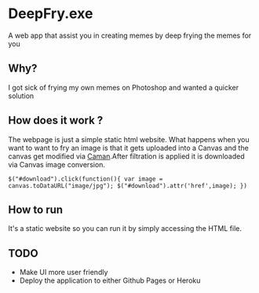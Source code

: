 # DeepFry.exe
A web app that assist you in creating memes by deep frying the memes for you

## Why?
I got sick of frying my own memes on Photoshop and wanted a quicker solution

## How does it work ?
The webpage is just a simple static html website. What happens when you want to want 
to fry an image is that it gets uploaded into a Canvas and the canvas get modified via 
[Caman](http://camanjs.com/).After filtration is applied it is downloaded via Canvas image 
conversion.

`
    $("#download").click(function(){
        var image = canvas.toDataURL("image/jpg");
        $("#download").attr('href',image);
    })
`

## How to run
It's a static website so you can run it by simply accessing the HTML file.

## TODO
- Make UI more user friendly 
- Deploy the application to either Github Pages or Heroku
